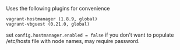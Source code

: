 Uses the following plugins for convenience

```
vagrant-hostmanager (1.8.9, global)
vagrant-vbguest (0.21.0, global)
```
set `config.hostmanager.enabled = false` if you don't want to populate /etc/hosts file with node names, may require password.
